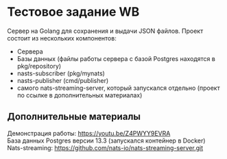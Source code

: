 # Тестовое задание WB
Сервер на Golang для сохранения и выдачи JSON файлов. 
Проект состоит из нескольких компонентов: 
- Сервера
- Базы данных (файлы работы сервера с базой Postgres находятся в pkg/repository)
- nasts-subscriber (pkg/mynats)
- nasts-publisher (cmd/publisher)
- самого nats-streaming-server, который запускался отдельно (проект по ссылке в дополнительных материалах)
## Дополнительные материалы
Демонстрация работы: https://youtu.be/Z4PWYY9EVRA  
База данных Postgres версии 13.3 (запускался контейнер в Docker)  
Nats-streaming: https://github.com/nats-io/nats-streaming-server.git  
